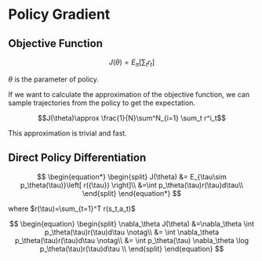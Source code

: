 # Policy Gradient
## Objective Function

$$J(\theta)=E_{\pi}\left[ \sum_t r_t \right]$$

$\theta$ is the parameter of policy.

If we want to calculate the approximation of the objective function, we can sample trajectories from the policy to get the expectation.

$$J(\theta)\approx \frac{1}{N}\sum^N_{i=1} \sum_t r^i_t$$

This approximation is trivial and fast.

## Direct Policy Differentiation

$$
\begin{equation*}
\begin{split}
J(\theta) &= E_{\tau\sim p_\theta(\tau)}\left[ r({\tau}) \right]\\
&=\int p_\theta(\tau)r(\tau)d\tau\\
\end{split}
\end{equation*}
$$

where $r(\tau)=\sum_{t=1}^T r(s_t,a_t)$

$$
\begin{equation}
\begin{split}
\nabla_\theta J(\theta) &=\nabla_\theta \int p_\theta(\tau)r(\tau)d\tau \notag\\
&= \int \nabla_\theta p_\theta(\tau)r(\tau)d\tau \notag\\
&= \int p_\theta(\tau) \nabla_\theta \log p_\theta(\tau)r(\tau)d\tau \\
\end{split}
\end{equation}
$$


